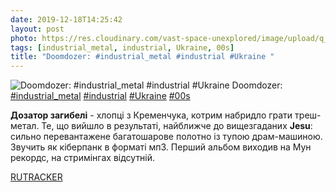 ```yaml
---
date: 2019-12-18T14:25:42
layout: post
photo: https://res.cloudinary.com/vast-space-unexplored/image/upload/q_auto,dpr_auto,w_auto/photos/photo_821_18-12-2019_14-25-42.jpg
tags: [industrial_metal, industrial, Ukraine, 00s]
title: "Doomdozer: #industrial_metal #industrial #Ukraine "
---
```

![Doomdozer: #industrial_metal #industrial #Ukraine ](https://res.cloudinary.com/vast-space-unexplored/image/upload/q_auto,dpr_auto,w_auto/photos/photo_821_18-12-2019_14-25-42.jpg)
Doomdozer: [#industrial_metal](/tags/#industrial_metal) [#industrial](/tags/#industrial) [#Ukraine](/tags/#Ukraine) [#00s](/tags/#00s)

**Дозатор загибелі** - хлопці з Кременчука, котрим набридло грати треш-метал. Те, що вийшло в результаті, найближче до вищезгаданих **Jesu**: сильно перевантажене багатошарове полотно із тупою драм-машиною. Звучить як кіберпанк в форматі мп3. Перший альбом виходив на Мун рекордс, на стримінгах відсутній.

[RUTRACKER](https://rutracker.org/forum/viewtopic.php?t=4013218)
